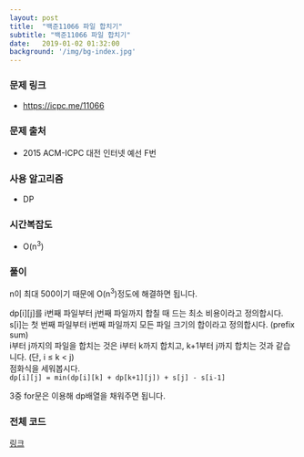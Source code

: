 ```yaml
---
layout: post
title:  "백준11066 파일 합치기"
subtitle: "백준11066 파일 합치기"
date:   2019-01-02 01:32:00
background: '/img/bg-index.jpg'
---
```


### 문제 링크
* https://icpc.me/11066

### 문제 출처
* 2015 ACM-ICPC 대전 인터넷 예선 F번

### 사용 알고리즘
* DP

### 시간복잡도
* O(n<sup>3</sup>)

### 풀이
n이 최대 500이기 때문에 O(n<sup>3</sup>)정도에 해결하면 됩니다.

dp[i][j]를 i번째 파일부터 j번째 파일까지 합칠 때 드는 최소 비용이라고 정의합시다.<br>
s[i]는 첫 번째 파일부터 i번째 파일까지 모든 파일 크기의 합이라고 정의합시다. (prefix sum)<br>
i부터 j까지의 파일을 합치는 것은 i부터 k까지 합치고, k+1부터 j까지 합치는 것과 같습니다. (단, i ≤ k &lt; j)<br>
점화식을 세워봅시다.<br>
`dp[i][j] = min(dp[i][k] + dp[k+1][j]) + s[j] - s[i-1]`<br>

3중 for문은 이용해 dp배열을 채워주면 됩니다.

### 전체 코드
<a href = "https://github.com/justiceHui/BOJ/blob/master/ACM-ICPC_Regional/DaejeonSeoul/11066.cpp">링크</a>
